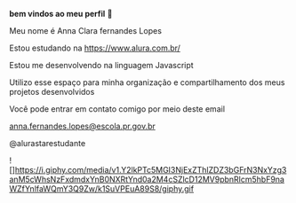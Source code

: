 **bem vindos ao meu perfil** 💋

Meu nome é Anna Clara fernandes Lopes

Estou estudando na https://www.alura.com.br/

Estou me desenvolvendo na linguagem Javascript 

Utilizo esse espaço para minha organização e compartilhamento dos meus projetos desenvolvidos 

Você pode entrar em contato comigo por meio deste email 

anna.fernandes.lopes@escola.pr.gov.br 

@alurastarestudante 

![]https://i.giphy.com/media/v1.Y2lkPTc5MGI3NjExZThlZDZ3bGFrN3NxYzg3anM5cWhsNzFxdmdxYnB0NXRtYnd0a2M4cSZlcD12MV9pbnRlcm5hbF9naWZfYnlfaWQmY3Q9Zw/k1SuVPEuA89S8/giphy.gif
